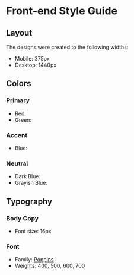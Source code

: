 # Front-end Style Guide

## Layout

The designs were created to the following widths:

- Mobile: 375px
- Desktop: 1440px

## Colors

### Primary

- Red: 
- Green:

### Accent

- Blue: 

### Neutral

- Dark Blue: 
- Grayish Blue: 

## Typography

### Body Copy

- Font size: 16px

### Font

- Family: [Poppins](https://fonts.google.com/specimen/Poppins)
- Weights: 400, 500, 600, 700
